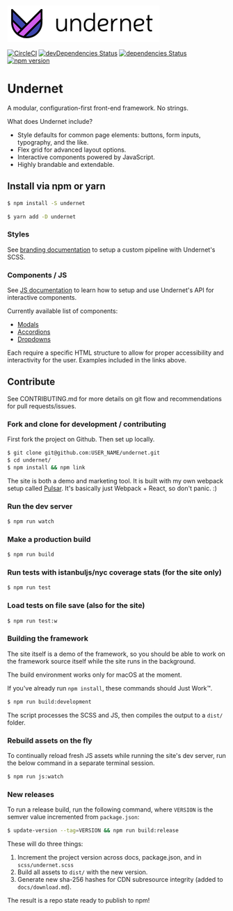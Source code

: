 ![Undernet](src/assets/images/github-logo.png?raw=true)

[![CircleCI](https://circleci.com/gh/geotrev/undernet/tree/master.svg?style=svg)](https://circleci.com/gh/geotrev/undernet/tree/master) [![devDependencies Status](https://david-dm.org/geotrev/undernet/dev-status.svg)](https://david-dm.org/geotrev/undernet?type=dev) [![dependencies Status](https://david-dm.org/geotrev/undernet.svg)](https://david-dm.org/geotrev/undernet) [![npm version](https://badge.fury.io/js/undernet.svg)](https://badge.fury.io/js/undernet)

# Undernet

A modular, configuration-first front-end framework. No strings.

What does Undernet include?

- Style defaults for common page elements: buttons, form inputs, typography, and the like.
- Flex grid for advanced layout options.
- Interactive components powered by JavaScript.
- Highly brandable and extendable.

## Install via npm or yarn

```sh
$ npm install -S undernet
```

```sh
$ yarn add -D undernet
```

### Styles

See [branding documentation](https://www.undernet.io/docs/overview/branding) to setup a custom pipeline with Undernet's SCSS.

### Components / JS

See [JS documentation](https://www.undernet.io/docs/overview/javascript) to learn how to setup and use Undernet's API for interactive components.

Currently available list of components:

- [Modals](https://www.undernet.io/docs/components/modals)
- [Accordions](https://www.undernet.io/docs/components/accordions)
- [Dropdowns](https://www.undernet.io/docs/components/dropdowns)

Each require a specific HTML structure to allow for proper accessibility and interactivity for the user. Examples included in the links above.

## Contribute

See CONTRIBUTING.md for more details on git flow and recommendations for pull requests/issues.

### Fork and clone for development / contributing

First fork the project on Github. Then set up locally.

```sh
$ git clone git@github.com:USER_NAME/undernet.git
$ cd undernet/
$ npm install && npm link
```

The site is both a demo and marketing tool. It is built with my own webpack setup called [Pulsar](https://github.com/geotrev/pulsar). It's basically just Webpack + React, so don't panic. :)

### Run the dev server

```sh
$ npm run watch
```

### Make a production build

```sh
$ npm run build
```

### Run tests with istanbuljs/nyc coverage stats (for the site only)

```sh
$ npm run test
```

### Load tests on file save (also for the site)

```sh
$ npm run test:w
```

### Building the framework

The site itself is a demo of the framework, so you should be able to work on the framework source itself while the site runs in the background.

The build environment works only for macOS at the moment.

If you've already run `npm install`, these commands should Just Work™.

```sh
$ npm run build:development
```

The script processes the SCSS and JS, then compiles the output to a `dist/` folder.

### Rebuild assets on the fly

To continually reload fresh JS assets while running the site's dev server, run the below command in a separate terminal session.

```sh
$ npm run js:watch
```

### New releases

To run a release build, run the following command, where `VERSION` is the semver value incremented from `package.json`:

```sh
$ update-version --tag=VERSION && npm run build:release
```

These will do three things:

1. Increment the project version across docs, package.json, and in `scss/undernet.scss`
2. Build all assets to `dist/` with the new version.
3. Generate new sha-256 hashes for CDN subresource integrity (added to `docs/download.md`).

The result is a repo state ready to publish to npm!
